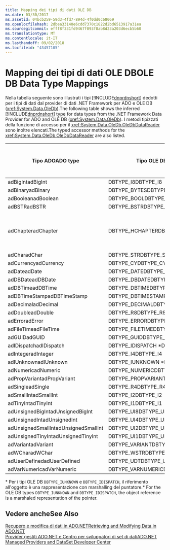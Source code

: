 ```yaml
---
title: Mapping dei tipi di dati OLE DB
ms.date: 03/30/2017
ms.assetid: 04bcb259-59d3-4fd7-894d-4f0dd0c68069
ms.openlocfilehash: 2dbea33140e6cdd7370c1822d2bd6513917a31ea
ms.sourcegitcommit: efff8f331fd9467f093f8ab8d23a203d6ecb5b60
ms.translationtype: MT
ms.contentlocale: it-IT
ms.lasthandoff: 09/02/2018
ms.locfileid: "43457105"
---
```

# <a name="ole-db-data-type-mappings"></a><span data-ttu-id="59e05-102">Mapping dei tipi di dati OLE DB</span><span class="sxs-lookup"><span data-stu-id="59e05-102">OLE DB Data Type Mappings</span></span>
<span data-ttu-id="59e05-103">Nella tabella seguente sono illustrati i tipi [!INCLUDE[dnprdnshort](../../../../includes/dnprdnshort-md.md)] dedotti per i tipi di dati dal provider di dati .NET Framework per ADO e OLE DB (<xref:System.Data.OleDb>).</span><span class="sxs-lookup"><span data-stu-id="59e05-103">The following table shows the inferred [!INCLUDE[dnprdnshort](../../../../includes/dnprdnshort-md.md)] type for data types from the .NET Framework Data Provider for ADO and OLE DB (<xref:System.Data.OleDb>).</span></span> <span data-ttu-id="59e05-104">I metodi tipizzati della funzione di accesso per il <xref:System.Data.OleDb.OleDbDataReader> sono inoltre elencati.</span><span class="sxs-lookup"><span data-stu-id="59e05-104">The typed accessor methods for the <xref:System.Data.OleDb.OleDbDataReader> are also listed.</span></span>  
  
|<span data-ttu-id="59e05-105">Tipo ADO</span><span class="sxs-lookup"><span data-stu-id="59e05-105">ADO type</span></span>|<span data-ttu-id="59e05-106">Tipo OLE DB</span><span class="sxs-lookup"><span data-stu-id="59e05-106">OLE DB type</span></span>|<span data-ttu-id="59e05-107">Tipo [!INCLUDE[dnprdnshort](../../../../includes/dnprdnshort-md.md)]</span><span class="sxs-lookup"><span data-stu-id="59e05-107">[!INCLUDE[dnprdnshort](../../../../includes/dnprdnshort-md.md)] type</span></span>|<span data-ttu-id="59e05-108">Funzione di accesso tipizzata [!INCLUDE[dnprdnshort](../../../../includes/dnprdnshort-md.md)]</span><span class="sxs-lookup"><span data-stu-id="59e05-108">[!INCLUDE[dnprdnshort](../../../../includes/dnprdnshort-md.md)] typed accessor</span></span>|  
|--------------|-----------------|----------------------------------------------------------------------|--------------------------------------------------------------------------------|  
|<span data-ttu-id="59e05-109">adBigInt</span><span class="sxs-lookup"><span data-stu-id="59e05-109">adBigInt</span></span>|<span data-ttu-id="59e05-110">DBTYPE_I8</span><span class="sxs-lookup"><span data-stu-id="59e05-110">DBTYPE_I8</span></span>|<span data-ttu-id="59e05-111">Int64</span><span class="sxs-lookup"><span data-stu-id="59e05-111">Int64</span></span>|<span data-ttu-id="59e05-112">GetInt64()</span><span class="sxs-lookup"><span data-stu-id="59e05-112">GetInt64()</span></span>|  
|<span data-ttu-id="59e05-113">adBinary</span><span class="sxs-lookup"><span data-stu-id="59e05-113">adBinary</span></span>|<span data-ttu-id="59e05-114">DBTYPE_BYTES</span><span class="sxs-lookup"><span data-stu-id="59e05-114">DBTYPE_BYTES</span></span>|<span data-ttu-id="59e05-115">Byte[]</span><span class="sxs-lookup"><span data-stu-id="59e05-115">Byte[]</span></span>|<span data-ttu-id="59e05-116">GetBytes()</span><span class="sxs-lookup"><span data-stu-id="59e05-116">GetBytes()</span></span>|  
|<span data-ttu-id="59e05-117">adBoolean</span><span class="sxs-lookup"><span data-stu-id="59e05-117">adBoolean</span></span>|<span data-ttu-id="59e05-118">DBTYPE_BOOL</span><span class="sxs-lookup"><span data-stu-id="59e05-118">DBTYPE_BOOL</span></span>|<span data-ttu-id="59e05-119">Boolean</span><span class="sxs-lookup"><span data-stu-id="59e05-119">Boolean</span></span>|<span data-ttu-id="59e05-120">GetBoolean()</span><span class="sxs-lookup"><span data-stu-id="59e05-120">GetBoolean()</span></span>|  
|<span data-ttu-id="59e05-121">adBSTR</span><span class="sxs-lookup"><span data-stu-id="59e05-121">adBSTR</span></span>|<span data-ttu-id="59e05-122">DBTYPE_BSTR</span><span class="sxs-lookup"><span data-stu-id="59e05-122">DBTYPE_BSTR</span></span>|<span data-ttu-id="59e05-123">String</span><span class="sxs-lookup"><span data-stu-id="59e05-123">String</span></span>|<span data-ttu-id="59e05-124">GetString()</span><span class="sxs-lookup"><span data-stu-id="59e05-124">GetString()</span></span>|  
|<span data-ttu-id="59e05-125">adChapter</span><span class="sxs-lookup"><span data-stu-id="59e05-125">adChapter</span></span>|<span data-ttu-id="59e05-126">DBTYPE_HCHAPTER</span><span class="sxs-lookup"><span data-stu-id="59e05-126">DBTYPE_HCHAPTER</span></span>|<span data-ttu-id="59e05-127">Supportato mediante `DataReader`.</span><span class="sxs-lookup"><span data-stu-id="59e05-127">Supported through the `DataReader`.</span></span> <span data-ttu-id="59e05-128">Visualizzare [recupero di dati tramite DataReader](../../../../docs/framework/data/adonet/retrieving-data-using-a-datareader.md).</span><span class="sxs-lookup"><span data-stu-id="59e05-128">See [Retrieving Data Using a DataReader](../../../../docs/framework/data/adonet/retrieving-data-using-a-datareader.md).</span></span>|<span data-ttu-id="59e05-129">GetValue()</span><span class="sxs-lookup"><span data-stu-id="59e05-129">GetValue()</span></span>|  
|<span data-ttu-id="59e05-130">adChar</span><span class="sxs-lookup"><span data-stu-id="59e05-130">adChar</span></span>|<span data-ttu-id="59e05-131">DBTYPE_STR</span><span class="sxs-lookup"><span data-stu-id="59e05-131">DBTYPE_STR</span></span>|<span data-ttu-id="59e05-132">String</span><span class="sxs-lookup"><span data-stu-id="59e05-132">String</span></span>|<span data-ttu-id="59e05-133">GetString()</span><span class="sxs-lookup"><span data-stu-id="59e05-133">GetString()</span></span>|  
|<span data-ttu-id="59e05-134">adCurrency</span><span class="sxs-lookup"><span data-stu-id="59e05-134">adCurrency</span></span>|<span data-ttu-id="59e05-135">DBTYPE_CY</span><span class="sxs-lookup"><span data-stu-id="59e05-135">DBTYPE_CY</span></span>|<span data-ttu-id="59e05-136">Decimal</span><span class="sxs-lookup"><span data-stu-id="59e05-136">Decimal</span></span>|<span data-ttu-id="59e05-137">GetDecimal()</span><span class="sxs-lookup"><span data-stu-id="59e05-137">GetDecimal()</span></span>|  
|<span data-ttu-id="59e05-138">adDate</span><span class="sxs-lookup"><span data-stu-id="59e05-138">adDate</span></span>|<span data-ttu-id="59e05-139">DBTYPE_DATE</span><span class="sxs-lookup"><span data-stu-id="59e05-139">DBTYPE_DATE</span></span>|<span data-ttu-id="59e05-140">DateTime</span><span class="sxs-lookup"><span data-stu-id="59e05-140">DateTime</span></span>|<span data-ttu-id="59e05-141">GetDateTime()</span><span class="sxs-lookup"><span data-stu-id="59e05-141">GetDateTime()</span></span>|  
|<span data-ttu-id="59e05-142">adDBDate</span><span class="sxs-lookup"><span data-stu-id="59e05-142">adDBDate</span></span>|<span data-ttu-id="59e05-143">DBTYPE_DBDATE</span><span class="sxs-lookup"><span data-stu-id="59e05-143">DBTYPE_DBDATE</span></span>|<span data-ttu-id="59e05-144">DateTime</span><span class="sxs-lookup"><span data-stu-id="59e05-144">DateTime</span></span>|<span data-ttu-id="59e05-145">GetDateTime()</span><span class="sxs-lookup"><span data-stu-id="59e05-145">GetDateTime()</span></span>|  
|<span data-ttu-id="59e05-146">adDBTime</span><span class="sxs-lookup"><span data-stu-id="59e05-146">adDBTime</span></span>|<span data-ttu-id="59e05-147">DBTYPE_DBTIME</span><span class="sxs-lookup"><span data-stu-id="59e05-147">DBTYPE_DBTIME</span></span>|<span data-ttu-id="59e05-148">DateTime</span><span class="sxs-lookup"><span data-stu-id="59e05-148">DateTime</span></span>|<span data-ttu-id="59e05-149">GetDateTime()</span><span class="sxs-lookup"><span data-stu-id="59e05-149">GetDateTime()</span></span>|  
|<span data-ttu-id="59e05-150">adDBTimeStamp</span><span class="sxs-lookup"><span data-stu-id="59e05-150">adDBTimeStamp</span></span>|<span data-ttu-id="59e05-151">DBTYPE_DBTIMESTAMP</span><span class="sxs-lookup"><span data-stu-id="59e05-151">DBTYPE_DBTIMESTAMP</span></span>|<span data-ttu-id="59e05-152">DateTime</span><span class="sxs-lookup"><span data-stu-id="59e05-152">DateTime</span></span>|<span data-ttu-id="59e05-153">GetDateTime()</span><span class="sxs-lookup"><span data-stu-id="59e05-153">GetDateTime()</span></span>|  
|<span data-ttu-id="59e05-154">adDecimal</span><span class="sxs-lookup"><span data-stu-id="59e05-154">adDecimal</span></span>|<span data-ttu-id="59e05-155">DBTYPE_DECIMAL</span><span class="sxs-lookup"><span data-stu-id="59e05-155">DBTYPE_DECIMAL</span></span>|<span data-ttu-id="59e05-156">Decimal</span><span class="sxs-lookup"><span data-stu-id="59e05-156">Decimal</span></span>|<span data-ttu-id="59e05-157">GetDecimal()</span><span class="sxs-lookup"><span data-stu-id="59e05-157">GetDecimal()</span></span>|  
|<span data-ttu-id="59e05-158">adDouble</span><span class="sxs-lookup"><span data-stu-id="59e05-158">adDouble</span></span>|<span data-ttu-id="59e05-159">DBTYPE_R8</span><span class="sxs-lookup"><span data-stu-id="59e05-159">DBTYPE_R8</span></span>|<span data-ttu-id="59e05-160">Double</span><span class="sxs-lookup"><span data-stu-id="59e05-160">Double</span></span>|<span data-ttu-id="59e05-161">GetDouble()</span><span class="sxs-lookup"><span data-stu-id="59e05-161">GetDouble()</span></span>|  
|<span data-ttu-id="59e05-162">adError</span><span class="sxs-lookup"><span data-stu-id="59e05-162">adError</span></span>|<span data-ttu-id="59e05-163">DBTYPE_ERROR</span><span class="sxs-lookup"><span data-stu-id="59e05-163">DBTYPE_ERROR</span></span>|<span data-ttu-id="59e05-164">ExternalException</span><span class="sxs-lookup"><span data-stu-id="59e05-164">ExternalException</span></span>|<span data-ttu-id="59e05-165">GetValue()</span><span class="sxs-lookup"><span data-stu-id="59e05-165">GetValue()</span></span>|  
|<span data-ttu-id="59e05-166">adFileTime</span><span class="sxs-lookup"><span data-stu-id="59e05-166">adFileTime</span></span>|<span data-ttu-id="59e05-167">DBTYPE_FILETIME</span><span class="sxs-lookup"><span data-stu-id="59e05-167">DBTYPE_FILETIME</span></span>|<span data-ttu-id="59e05-168">DateTime</span><span class="sxs-lookup"><span data-stu-id="59e05-168">DateTime</span></span>|<span data-ttu-id="59e05-169">GetDateTime()</span><span class="sxs-lookup"><span data-stu-id="59e05-169">GetDateTime()</span></span>|  
|<span data-ttu-id="59e05-170">adGUID</span><span class="sxs-lookup"><span data-stu-id="59e05-170">adGUID</span></span>|<span data-ttu-id="59e05-171">DBTYPE_GUID</span><span class="sxs-lookup"><span data-stu-id="59e05-171">DBTYPE_GUID</span></span>|<span data-ttu-id="59e05-172">Guid</span><span class="sxs-lookup"><span data-stu-id="59e05-172">Guid</span></span>|<span data-ttu-id="59e05-173">GetGuid()</span><span class="sxs-lookup"><span data-stu-id="59e05-173">GetGuid()</span></span>|  
|<span data-ttu-id="59e05-174">adIDispatch</span><span class="sxs-lookup"><span data-stu-id="59e05-174">adIDispatch</span></span>|<span data-ttu-id="59e05-175">DBTYPE_IDISPATCH \*</span><span class="sxs-lookup"><span data-stu-id="59e05-175">DBTYPE_IDISPATCH \*</span></span>|<span data-ttu-id="59e05-176">Oggetto</span><span class="sxs-lookup"><span data-stu-id="59e05-176">Object</span></span>|<span data-ttu-id="59e05-177">GetValue()</span><span class="sxs-lookup"><span data-stu-id="59e05-177">GetValue()</span></span>|  
|<span data-ttu-id="59e05-178">adInteger</span><span class="sxs-lookup"><span data-stu-id="59e05-178">adInteger</span></span>|<span data-ttu-id="59e05-179">DBTYPE_I4</span><span class="sxs-lookup"><span data-stu-id="59e05-179">DBTYPE_I4</span></span>|<span data-ttu-id="59e05-180">Int32</span><span class="sxs-lookup"><span data-stu-id="59e05-180">Int32</span></span>|<span data-ttu-id="59e05-181">GetInt32()</span><span class="sxs-lookup"><span data-stu-id="59e05-181">GetInt32()</span></span>|  
|<span data-ttu-id="59e05-182">adIUnknown</span><span class="sxs-lookup"><span data-stu-id="59e05-182">adIUnknown</span></span>|<span data-ttu-id="59e05-183">DBTYPE_IUNKNOWN \*</span><span class="sxs-lookup"><span data-stu-id="59e05-183">DBTYPE_IUNKNOWN \*</span></span>|<span data-ttu-id="59e05-184">Oggetto</span><span class="sxs-lookup"><span data-stu-id="59e05-184">Object</span></span>|<span data-ttu-id="59e05-185">GetValue()</span><span class="sxs-lookup"><span data-stu-id="59e05-185">GetValue()</span></span>|  
|<span data-ttu-id="59e05-186">adNumeric</span><span class="sxs-lookup"><span data-stu-id="59e05-186">adNumeric</span></span>|<span data-ttu-id="59e05-187">DBTYPE_NUMERIC</span><span class="sxs-lookup"><span data-stu-id="59e05-187">DBTYPE_NUMERIC</span></span>|<span data-ttu-id="59e05-188">Decimal</span><span class="sxs-lookup"><span data-stu-id="59e05-188">Decimal</span></span>|<span data-ttu-id="59e05-189">GetDecimal()</span><span class="sxs-lookup"><span data-stu-id="59e05-189">GetDecimal()</span></span>|  
|<span data-ttu-id="59e05-190">adPropVariant</span><span class="sxs-lookup"><span data-stu-id="59e05-190">adPropVariant</span></span>|<span data-ttu-id="59e05-191">DBTYPE_PROPVARIANT</span><span class="sxs-lookup"><span data-stu-id="59e05-191">DBTYPE_PROPVARIANT</span></span>|<span data-ttu-id="59e05-192">Oggetto</span><span class="sxs-lookup"><span data-stu-id="59e05-192">Object</span></span>|<span data-ttu-id="59e05-193">GetValue()</span><span class="sxs-lookup"><span data-stu-id="59e05-193">GetValue()</span></span>|  
|<span data-ttu-id="59e05-194">adSingle</span><span class="sxs-lookup"><span data-stu-id="59e05-194">adSingle</span></span>|<span data-ttu-id="59e05-195">DBTYPE_R4</span><span class="sxs-lookup"><span data-stu-id="59e05-195">DBTYPE_R4</span></span>|<span data-ttu-id="59e05-196">Single</span><span class="sxs-lookup"><span data-stu-id="59e05-196">Single</span></span>|<span data-ttu-id="59e05-197">GetFloat()</span><span class="sxs-lookup"><span data-stu-id="59e05-197">GetFloat()</span></span>|  
|<span data-ttu-id="59e05-198">adSmallInt</span><span class="sxs-lookup"><span data-stu-id="59e05-198">adSmallInt</span></span>|<span data-ttu-id="59e05-199">DBTYPE_I2</span><span class="sxs-lookup"><span data-stu-id="59e05-199">DBTYPE_I2</span></span>|<span data-ttu-id="59e05-200">Int16</span><span class="sxs-lookup"><span data-stu-id="59e05-200">Int16</span></span>|<span data-ttu-id="59e05-201">GetInt16()</span><span class="sxs-lookup"><span data-stu-id="59e05-201">GetInt16()</span></span>|  
|<span data-ttu-id="59e05-202">adTinyInt</span><span class="sxs-lookup"><span data-stu-id="59e05-202">adTinyInt</span></span>|<span data-ttu-id="59e05-203">DBTYPE_I1</span><span class="sxs-lookup"><span data-stu-id="59e05-203">DBTYPE_I1</span></span>|<span data-ttu-id="59e05-204">Byte</span><span class="sxs-lookup"><span data-stu-id="59e05-204">Byte</span></span>|<span data-ttu-id="59e05-205">GetByte()</span><span class="sxs-lookup"><span data-stu-id="59e05-205">GetByte()</span></span>|  
|<span data-ttu-id="59e05-206">adUnsignedBigInt</span><span class="sxs-lookup"><span data-stu-id="59e05-206">adUnsignedBigInt</span></span>|<span data-ttu-id="59e05-207">DBTYPE_UI8</span><span class="sxs-lookup"><span data-stu-id="59e05-207">DBTYPE_UI8</span></span>|<span data-ttu-id="59e05-208">UInt64</span><span class="sxs-lookup"><span data-stu-id="59e05-208">UInt64</span></span>|<span data-ttu-id="59e05-209">GetValue()</span><span class="sxs-lookup"><span data-stu-id="59e05-209">GetValue()</span></span>|  
|<span data-ttu-id="59e05-210">adUnsignedInt</span><span class="sxs-lookup"><span data-stu-id="59e05-210">adUnsignedInt</span></span>|<span data-ttu-id="59e05-211">DBTYPE_UI4</span><span class="sxs-lookup"><span data-stu-id="59e05-211">DBTYPE_UI4</span></span>|<span data-ttu-id="59e05-212">UInt32</span><span class="sxs-lookup"><span data-stu-id="59e05-212">UInt32</span></span>|<span data-ttu-id="59e05-213">GetValue()</span><span class="sxs-lookup"><span data-stu-id="59e05-213">GetValue()</span></span>|  
|<span data-ttu-id="59e05-214">adUnsignedSmallInt</span><span class="sxs-lookup"><span data-stu-id="59e05-214">adUnsignedSmallInt</span></span>|<span data-ttu-id="59e05-215">DBTYPE_UI2</span><span class="sxs-lookup"><span data-stu-id="59e05-215">DBTYPE_UI2</span></span>|<span data-ttu-id="59e05-216">UInt16</span><span class="sxs-lookup"><span data-stu-id="59e05-216">UInt16</span></span>|<span data-ttu-id="59e05-217">GetValue()</span><span class="sxs-lookup"><span data-stu-id="59e05-217">GetValue()</span></span>|  
|<span data-ttu-id="59e05-218">adUnsignedTinyInt</span><span class="sxs-lookup"><span data-stu-id="59e05-218">adUnsignedTinyInt</span></span>|<span data-ttu-id="59e05-219">DBTYPE_UI1</span><span class="sxs-lookup"><span data-stu-id="59e05-219">DBTYPE_UI1</span></span>|<span data-ttu-id="59e05-220">Byte</span><span class="sxs-lookup"><span data-stu-id="59e05-220">Byte</span></span>|<span data-ttu-id="59e05-221">GetByte()</span><span class="sxs-lookup"><span data-stu-id="59e05-221">GetByte()</span></span>|  
|<span data-ttu-id="59e05-222">adVariant</span><span class="sxs-lookup"><span data-stu-id="59e05-222">adVariant</span></span>|<span data-ttu-id="59e05-223">DBTYPE_VARIANT</span><span class="sxs-lookup"><span data-stu-id="59e05-223">DBTYPE_VARIANT</span></span>|<span data-ttu-id="59e05-224">Oggetto</span><span class="sxs-lookup"><span data-stu-id="59e05-224">Object</span></span>|<span data-ttu-id="59e05-225">GetValue()</span><span class="sxs-lookup"><span data-stu-id="59e05-225">GetValue()</span></span>|  
|<span data-ttu-id="59e05-226">adWChar</span><span class="sxs-lookup"><span data-stu-id="59e05-226">adWChar</span></span>|<span data-ttu-id="59e05-227">DBTYPE_WSTR</span><span class="sxs-lookup"><span data-stu-id="59e05-227">DBTYPE_WSTR</span></span>|<span data-ttu-id="59e05-228">String</span><span class="sxs-lookup"><span data-stu-id="59e05-228">String</span></span>|<span data-ttu-id="59e05-229">GetString()</span><span class="sxs-lookup"><span data-stu-id="59e05-229">GetString()</span></span>|  
|<span data-ttu-id="59e05-230">adUserDefined</span><span class="sxs-lookup"><span data-stu-id="59e05-230">adUserDefined</span></span>|<span data-ttu-id="59e05-231">DBTYPE_UDT</span><span class="sxs-lookup"><span data-stu-id="59e05-231">DBTYPE_UDT</span></span>|<span data-ttu-id="59e05-232">Non supportato</span><span class="sxs-lookup"><span data-stu-id="59e05-232">not supported</span></span>||  
|<span data-ttu-id="59e05-233">adVarNumeric</span><span class="sxs-lookup"><span data-stu-id="59e05-233">adVarNumeric</span></span>|<span data-ttu-id="59e05-234">DBTYPE_VARNUMERIC</span><span class="sxs-lookup"><span data-stu-id="59e05-234">DBTYPE_VARNUMERIC</span></span>|<span data-ttu-id="59e05-235">Non supportato</span><span class="sxs-lookup"><span data-stu-id="59e05-235">not supported</span></span>||  
  
 <span data-ttu-id="59e05-236">\* Per i tipi OLE DB `DBTYPE_IUNKNOWN` e `DBTYPE_IDISPATCH`, il riferimento all'oggetto è una rappresentazione con marshalling del puntatore.</span><span class="sxs-lookup"><span data-stu-id="59e05-236">\* For the OLE DB types `DBTYPE_IUNKNOWN` and `DBTYPE_IDISPATCH`, the object reference is a marshaled representation of the pointer.</span></span>  
  
## <a name="see-also"></a><span data-ttu-id="59e05-237">Vedere anche</span><span class="sxs-lookup"><span data-stu-id="59e05-237">See Also</span></span>  
 [<span data-ttu-id="59e05-238">Recupero e modifica di dati in ADO.NET</span><span class="sxs-lookup"><span data-stu-id="59e05-238">Retrieving and Modifying Data in ADO.NET</span></span>](../../../../docs/framework/data/adonet/retrieving-and-modifying-data.md)  
 [<span data-ttu-id="59e05-239">Provider gestiti ADO.NET e Centro per sviluppatori di set di dati</span><span class="sxs-lookup"><span data-stu-id="59e05-239">ADO.NET Managed Providers and DataSet Developer Center</span></span>](https://go.microsoft.com/fwlink/?LinkId=217917)
